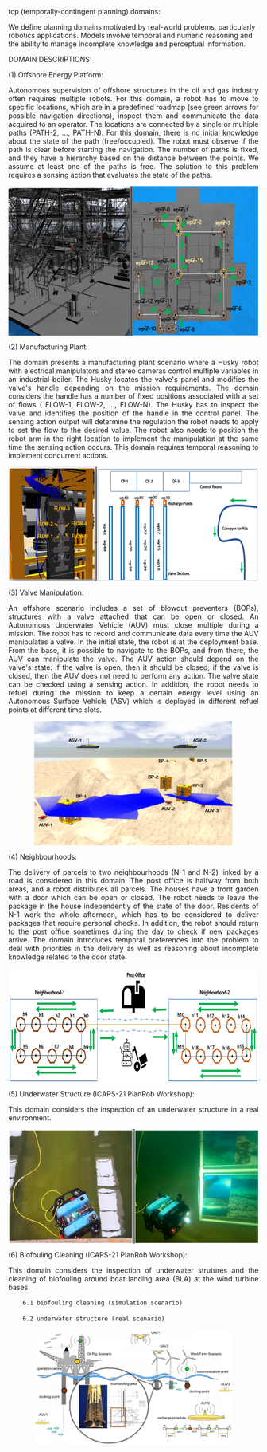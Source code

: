 tcp (temporally-contingent planning) domains:

We define planning domains motivated by real-world problems, particularly robotics applications. Models involve temporal and numeric reasoning and the ability to manage incomplete knowledge and perceptual information.

DOMAIN DESCRIPTIONS:

  (1) Offshore Energy Platform:

  <p align="justify">
  Autonomous supervision of offshore structures in the oil and gas industry often requires multiple robots. For this domain, a robot has to move to specific locations, which are in a predefined roadmap (see green arrows for possible navigation directions), inspect them and communicate the data acquired to an operator.  The locations  are connected by a single or multiple paths  (PATH-2, ..., PATH-N). For this domain, there is no initial knowledge about the state of the path (free/occupied). The robot must observe if the path is clear before starting the navigation. The number of paths is fixed, and they have a hierarchy based on the distance between the points. We assume at least one of the paths is free. The solution to this problem requires a sensing action that evaluates the state of the paths.  
  </p>

  <p align="center"> <img src="/actual_figures/oil-rig.png" align="center" width="680" height="300"> </p>

  (2) Manufacturing Plant:

  <p align="justify">
  The domain presents a manufacturing plant scenario where a Husky robot with electrical manipulators and stereo cameras control multiple variables in an industrial boiler. The Husky locates the valve's panel and modifies the valve's handle depending on the mission requirements. The  domain considers the handle has a number of fixed positions associated with a set of  flows ( FLOW-1, FLOW-2, ..., FLOW-N). The Husky has to inspect the valve and identifies the position of the handle in the control panel. The sensing action output will determine the regulation the robot needs to apply to set the flow to the desired value.  The robot also needs to position the robot arm in the right location to implement the manipulation at the same time the sensing action occurs. This domain requires temporal reasoning to implement concurrent actions.   
  </p>

  <p align="center"> <img src="/actual_figures/mp.png" align="center" width="600" height="230"> </p>

  (3) Valve Manipulation:

  <p align="justify">
  An offshore scenario includes a set of blowout preventers (BOPs), structures with a valve attached that can be open or closed. An Autonomous Underwater Vehicle (AUV) must close multiple during a mission. The robot has to record and communicate data every time the AUV manipulates a valve. In the initial state, the robot is at the deployment base. From the base, it is possible to navigate to the BOPs, and from there, the AUV can manipulate the valve. The AUV action should depend on the valve's state: if the valve is open, then it should be closed; if the valve is closed, then the AUV does not need to perform any action. The valve state can be checked using a sensing action. In addition, the robot needs to refuel during the mission to keep a certain energy level using an Autonomous Surface Vehicle (ASV) which is deployed in different refuel points at different time slots.  
  </p>

  <p align="center"> <img src="/actual_figures/vm.png" align="center" width="400" height="250"> </p>

  (4) Neighbourhoods:

  <p align="justify">
  The delivery of parcels to two neighbourhoods (N-1 and N-2) linked by a road  is considered in this domain. The post office is halfway from both areas, and a robot distributes all parcels. The houses have a front garden with a door which can be open or closed. The robot needs to leave the package in the house independently of the state of the door. Residents of N-1 work the whole afternoon, which has to be considered to deliver packages that require personal checks. In addition, the robot should return to the post office sometimes during the day to check if new packages arrive. The  domain introduces temporal preferences into the problem to deal with priorities in the delivery as well as reasoning about incomplete knowledge related to the door state.
  </p>

  <p align="center"> <img src="/actual_figures/n.png" align="center" width="700" height="230"> </p>

  (5) Underwater Structure (ICAPS-21 PlanRob Workshop):

  <p align="justify">
  This domain considers the inspection of an underwater structure in a real environment.
  </p>

  <p align="center"> <img src="/actual_figures/dora.png" align="center" width="550" height="230"> </p>

  (6) Biofouling Cleaning (ICAPS-21 PlanRob Workshop):

  <p align="justify">
  This domain considers the inspection of underwater strutures and the cleaning of biofouling around boat landing area (BLA) at the wind turbine bases.

        6.1 biofouling cleaning (simulation scenario)

        6.2 underwater structure (real scenario)
  </p>

  <p align="center"> <img src="/actual_figures/system.png" align="center" width="400" height="230"> </p>
